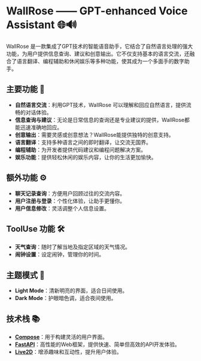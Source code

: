 # WallRose —— GPT-enhanced Voice Assistant 🌐🔊

WallRose 是一款集成了GPT技术的智能语音助手，它结合了自然语言处理的强大功能，为用户提供信息查询、建议和创意输出。它不仅支持基本的语言交流，还融合了语言翻译、编程辅助和休闲娱乐等多种功能，使其成为一个多面手的数字助手。

## 主要功能 🌟

- **自然语言交流**：利用GPT技术，WallRose 可以理解和回应自然语言，提供流畅的对话体验。
- **信息查询与建议**：无论是日常信息的查询还是专业建议的提供，WallRose都能迅速准确地回应。
- **创意输出**：需要灵感或创意想法？WallRose能提供独特的创意支持。
- **语言翻译**：支持多种语言之间的即时翻译，让交流无国界。
- **编程辅助**：为开发者提供代码建议和编程问题解决方案。
- **娱乐功能**：提供轻松休闲的娱乐内容，让你的生活更加愉快。

## 额外功能 ⚙️

- **聊天记录查询**：方便用户回顾过往的交流内容。
- **用户注册与登录**：个性化体验，让助手更懂你。
- **用户信息修改**：灵活调整个人信息设置。

## ToolUse 功能 🛠️

- **天气查询**：随时了解当地及指定区域的天气情况。
- **闹钟设置**：设定闹钟，管理你的时间。

## 主题模式 🎨

- **Light Mode**：清新明亮的界面，适合日间使用。
- **Dark Mode**：护眼暗色调，适合夜间使用。

## 技术栈 📚

- [**Compose**](https://developer.android.com/jetpack/compose)：用于构建灵活的用户界面。
- [**FastAPI**](https://fastapi.tiangolo.com/)：高性能的Web框架，提供快速、简单但高效的API开发体验。
- [**Live2D**](https://www.live2d.com/en/)：增添趣味和互动性，提升用户体验。
